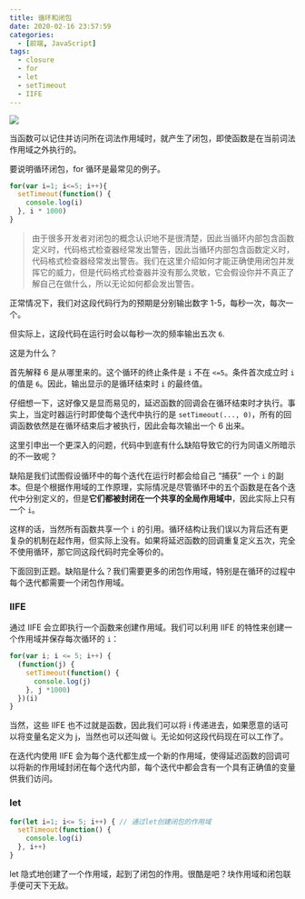 ```yaml
---
title: 循环和闭包
date: 2020-02-16 23:57:59
categories:
  - [前端, JavaScript]
tags:
  - closure
  - for
  - let
  - setTimeout
  - IIFE
---
```


![](https://pic4.zhimg.com/80/v2-31c9c3801c7f7d0d1e5c2f840f291e33_hd.jpg)

当函数可以记住并访问所在词法作用域时，就产生了闭包，即使函数是在当前词法作用域之外执行的。

<!--more-->

要说明循环闭包，for 循环是最常见的例子。

```js
for(var i=1; i<=5; i++){
  setTimeout(function() {
    console.log(i)
  }, i * 1000)
}
```

> 由于很多开发者对闭包的概念认识地不是很清楚，因此当循环内部包含函数定义时，代码格式检查器经常发出警告，因此当循环内部包含函数定义时，代码格式检查器经常发出警告。我们在这里介绍如何才能正确使用闭包并发挥它的威力，但是代码格式检查器并没有那么灵敏，它会假设你并不真正了解自己在做什么，所以无论如何都会发出警告。

正常情况下，我们对这段代码行为的预期是分别输出数字 1-5，每秒一次，每次一个。

但实际上，这段代码在运行时会以每秒一次的频率输出五次 `6`.

这是为什么？

首先解释 6 是从哪里来的。这个循环的终止条件是 `i` 不在 `<=5`。条件首次成立时 `i` 的值是 `6`。因此，输出显示的是循环结束时 `i` 的最终值。

仔细想一下，这好像又是显而易见的，延迟函数的回调会在循环结束时才执行。事实上，当定时器运行时即使每个迭代中执行的是 `setTimeout(..., 0)`，所有的回调函数依然是在循环结束后才被执行，因此会每次输出一个 6 出来。

这里引申出一个更深入的问题，代码中到底有什么缺陷导致它的行为同语义所暗示的不一致呢？

缺陷是我们试图假设循环中的每个迭代在运行时都会给自己 “捕获” 一个 `i` 的副本。但是个根据作用域的工作原理，实际情况是尽管循环中的五个函数是在各个迭代中分别定义的，但是**它们都被封闭在一个共享的全局作用域中**，因此实际上只有一个 `i`。

这样的话，当然所有函数共享一个 `i` 的引用。循环结构让我们误以为背后还有更复杂的机制在起作用，但实际上没有。如果将延迟函数的回调重复定义五次，完全不使用循环，那它同这段代码时完全等价的。

下面回到正题。缺陷是什么？我们需要更多的闭包作用域，特别是在循环的过程中每个迭代都需要一个闭包作用域。

### IIFE

通过 IIFE 会立即执行一个函数来创建作用域。我们可以利用 IIFE 的特性来创建一个作用域并保存每次循环的 `i`：

```js
for(var i; i <= 5; i++) {
  (function(j) {
    setTimeout(function() {
      console.log(j)
    }, j *1000)
  })(i)
}
```

当然，这些 IIFE 也不过就是函数，因此我们可以将 i 传递进去，如果愿意的话可以将变量名定义为 j，当然也可以还叫做 i。无论如何这段代码现在可以工作了。

在迭代内使用 IIFE 会为每个迭代都生成一个新的作用域，使得延迟函数的回调可以将新的作用域封闭在每个迭代内部，每个迭代中都会含有一个具有正确值的变量供我们访问。

### let

```js
for(let i=1; i<= 5; i++) { // 通过let创建闭包的作用域
  setTimeout(function() {
    console.log(i)
  }, i++)
}
```

let 隐式地创建了一个作用域，起到了闭包的作用。很酷是吧？块作用域和闭包联手便可天下无敌。
